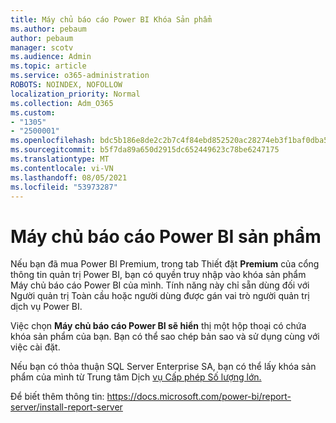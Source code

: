 ```yaml
---
title: Máy chủ báo cáo Power BI Khóa Sản phẩm
ms.author: pebaum
author: pebaum
manager: scotv
ms.audience: Admin
ms.topic: article
ms.service: o365-administration
ROBOTS: NOINDEX, NOFOLLOW
localization_priority: Normal
ms.collection: Adm_O365
ms.custom:
- "1305"
- "2500001"
ms.openlocfilehash: bdc5b186e8de2c2b7c4f84ebd852520ac28274eb3f1baf0dba568cdb6d10e579
ms.sourcegitcommit: b5f7da89a650d2915dc652449623c78be6247175
ms.translationtype: MT
ms.contentlocale: vi-VN
ms.lasthandoff: 08/05/2021
ms.locfileid: "53973287"
---
```

# <a name="power-bi-report-server-product-key"></a>Máy chủ báo cáo Power BI sản phẩm

Nếu bạn đã mua Power BI Premium, trong tab Thiết đặt **Premium** của cổng thông tin quản trị Power BI, bạn có quyền truy nhập vào khóa sản phẩm Máy chủ báo cáo Power BI của mình. Tính năng này chỉ sẵn dùng đối với Người quản trị Toàn cầu hoặc người dùng được gán vai trò người quản trị dịch vụ Power BI.

Việc chọn **Máy chủ báo cáo Power BI sẽ hiển** thị một hộp thoại có chứa khóa sản phẩm của bạn. Bạn có thể sao chép bản sao và sử dụng cùng với việc cài đặt.

Nếu bạn có thỏa thuận SQL Server Enterprise SA, bạn có thể lấy khóa sản phẩm của mình từ Trung tâm Dịch [vụ Cấp phép Số lượng lớn.](https://www.microsoft.com/Licensing/servicecenter/)

Để biết thêm thông tin: https://docs.microsoft.com/power-bi/report-server/install-report-server
